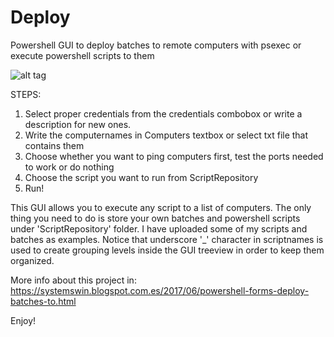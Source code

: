# Deploy
Powershell GUI to deploy batches to remote computers with psexec or execute powershell scripts to them

![alt tag](https://2.bp.blogspot.com/-KBzdm2fjqDU/WTWOK9xP6EI/AAAAAAAAB-g/xtPfciJeV8siMD1Bfjou93KpgzR0xljdACLcB/s640/deployGUI.jpg)

STEPS:
1. Select proper credentials from the credentials combobox or write a description for new ones.
2. Write the computernames in Computers textbox or select txt file that contains them
3. Choose whether you want to ping computers first, test the ports needed to work or do nothing
4. Choose the script you want to run from ScriptRepository
5. Run!

This GUI allows you to execute any script to a list of computers. The only thing you need to do is store your own batches and powershell scripts under 'ScriptRepository' folder.
I have uploaded some of my scripts and batches as examples.
Notice that underscore '_' character in scriptnames is used to create grouping levels inside the GUI treeview in order to keep them organized.

More info about this project in:
https://systemswin.blogspot.com.es/2017/06/powershell-forms-deploy-batches-to.html

Enjoy!
